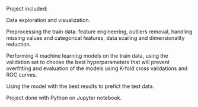 Project included: 

Data exploration and visualization. 

Preprocessing the train data: feature engineering, outliers removal, handling missing values and categorical features, data scailing and dimensionality reduction.

Performing 4 machine learning models on the train data, using the validation set to choose the best hyperparameters that will prevent overfitting and evaluation of the models using K-fold cross validations and ROC curves.

Using the model with the best results to prefict the test data.

Project done with Python on Jupyter notebook.
